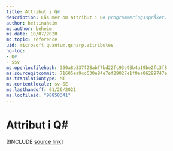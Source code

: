 ```yaml
---
title: Attribut i Q#
description: Läs mer om attribut i Q# programmeringsspråket.
author: bettinaheim
ms.author: beheim
ms.date: 10/07/2020
ms.topic: reference
uid: microsoft.quantum.qsharp.attributes
no-loc:
- Q#
- $$v
ms.openlocfilehash: 360a8b337f28abf7bd22fc93e93b4a19be2fc3f8
ms.sourcegitcommit: 71605ea9cc630e84e7ef29027e1f0ea06299747e
ms.translationtype: MT
ms.contentlocale: sv-SE
ms.lasthandoff: 01/26/2021
ms.locfileid: "98858341"
---
```

# <a name="attributes-in-no-locq"></a>Attribut i Q#


[!INCLUDE [source link](~/includes/qsharp-language/Specifications/Language/1_ProgramStructure/5_Attributes.md)]

